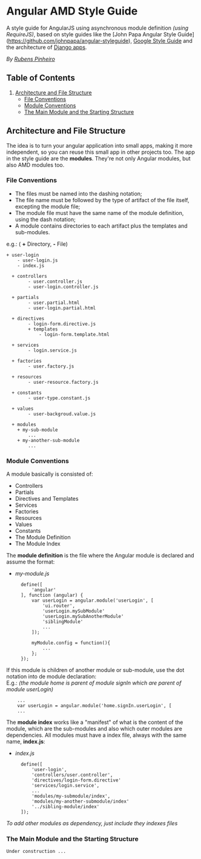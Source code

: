 # Angular AMD Style Guide
A style guide for AngularJS using asynchronous module definition *(using RequireJS)*, based on style
guides like the [John Papa Angular Style Guide] (https://github.com/johnpapa/angular-styleguide),
[Google Style Guide](http://google.github.io/styleguide/angularjs-google-style.html) and the architecture
of [Django apps](https://docs.djangoproject.com/en/1.8/intro/reusable-apps/).  
  
*By [Rubens Pinheiro](https://github.com/rubenspgcavalcante)*


## Table of Contents
1. [Architecture and File Structure](#architecture-and-file-structure)
    * [File Conventions](#file-conventios)
    * [Module Conventions](#module-conventions)
    * [The Main Module and the Starting Structure](#the-main-module-and-the-starting-structure)

## Architecture and File Structure
The idea is to turn your angular application into small apps, making it more independent,
so you can reuse this small app in other projects too. The app in the style guide are the **modules**.
They're not only Angular modules, but also AMD modules too.

### File Conventions
* The files must be named into the dashing notation;
* The file name must be followed by the type of artifact of the file itself, excepting the module file;
* The module file must have the same name of the module definition, using the dash notation;
* A module contains directories to each artifact plus the templates and sub-modules.

e.g.: ( **+** Directory, **-** File)

    + user-login
        - user-login.js
        - index.js
      
      + controllers
            - user.controller.js
            - user-login.controller.js
      
      + partials
            - user.partial.html
            - user-login.partial.html
            
      + directives
            - login-form.directive.js
            + templates
                - login-form.template.html
        
      + services
            - login.service.js
        
      + factories
            - user.factory.js
        
      + resources
            - user-resource.factory.js
        
      + constants
            - user-type.constant.js
        
      + values
            - user-backgroud.value.js
        
      + modules  
        + my-sub-module
            ...
        + my-another-sub-module
            ...

### Module Conventions
A module basically is consisted of:

* Controllers
* Partials
* Directives and Templates
* Services
* Factories
* Resources
* Values
* Constants
* The Module Definition
* The Module Index

The **module definition** is the file where the Angular module is declared and assume the format:  

* *my-module.js*

        define([
            'angular'
        ], function (angular) {
            var userLogin = angular.module('userLogin', [
                'ui.router',
                'userLogin.mySubModule'
                'userLogin.mySubAnotherModule'
                'siblingModule'
                ...
            ]);
            
            myModule.config = function(){
                ...
            };
        });


If this module is children of another module or sub-module, use the dot notation into de module declaration:  
E.g.: *(the module home is parent of module signIn which are parent of module userLogin)*

        ...
        var userLogin = angular.module('home.signIn.userLogin', [
        ...

The **module index** works like a "manifest" of what is the content of the module, which are the sub-modules
and also which outer modules are dependencies. All modules must have a index file, always with the same
name, **index.js**:

* *index.js*

        define([
            'user-login', 
            'controllers/user.controller',
            'directives/login-form.directive'
            'services/login.service',
            ...
            'modules/my-submodule/index',
            'modules/my-another-submodule/index'
            '../sibling-module/index'
        ]);

*To add other modules as dependency, just include they indexes files* 


### The Main Module and the Starting Structure
    Under construction ...
